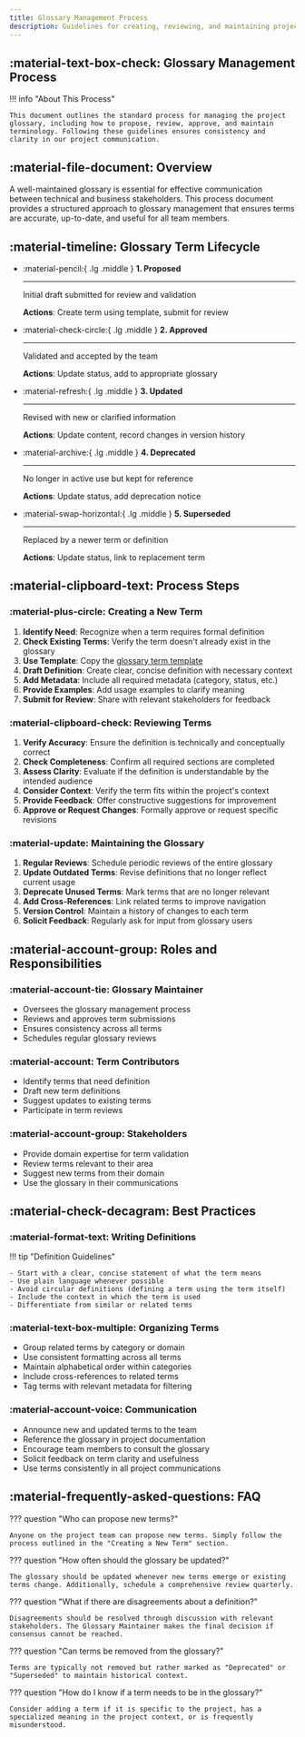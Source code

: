 ```yaml
---
title: Glossary Management Process
description: Guidelines for creating, reviewing, and maintaining project terminology
---
```


## :material-text-box-check: Glossary Management Process

!!! info "About This Process"

    This document outlines the standard process for managing the project glossary, including how to propose, review, approve, and maintain terminology. Following these guidelines ensures consistency and clarity in our project communication.

## :material-file-document: Overview

A well-maintained glossary is essential for effective communication between technical and business stakeholders. This process document provides a structured approach to glossary management that ensures terms are accurate, up-to-date, and useful for all team members.

## :material-timeline: Glossary Term Lifecycle

<div class="grid cards" markdown>

- :material-pencil:{ .lg .middle } **1. Proposed**

    ---

    Initial draft submitted for review and validation

    **Actions**: Create term using template, submit for review

- :material-check-circle:{ .lg .middle } **2. Approved**

    ---

    Validated and accepted by the team

    **Actions**: Update status, add to appropriate glossary

- :material-refresh:{ .lg .middle } **3. Updated**

    ---

    Revised with new or clarified information

    **Actions**: Update content, record changes in version history

- :material-archive:{ .lg .middle } **4. Deprecated**

    ---

    No longer in active use but kept for reference

    **Actions**: Update status, add deprecation notice

- :material-swap-horizontal:{ .lg .middle } **5. Superseded**

    ---

    Replaced by a newer term or definition

    **Actions**: Update status, link to replacement term

</div>

## :material-clipboard-text: Process Steps

### :material-plus-circle: Creating a New Term

1. **Identify Need**: Recognize when a term requires formal definition
2. **Check Existing Terms**: Verify the term doesn't already exist in the glossary
3. **Use Template**: Copy the [glossary term template](templates/glossary-term-template.md)
4. **Draft Definition**: Create clear, concise definition with necessary context
5. **Add Metadata**: Include all required metadata (category, status, etc.)
6. **Provide Examples**: Add usage examples to clarify meaning
7. **Submit for Review**: Share with relevant stakeholders for feedback

### :material-clipboard-check: Reviewing Terms

1. **Verify Accuracy**: Ensure the definition is technically and conceptually correct
2. **Check Completeness**: Confirm all required sections are completed
3. **Assess Clarity**: Evaluate if the definition is understandable by the intended audience
4. **Consider Context**: Verify the term fits within the project's context
5. **Provide Feedback**: Offer constructive suggestions for improvement
6. **Approve or Request Changes**: Formally approve or request specific revisions

### :material-update: Maintaining the Glossary

1. **Regular Reviews**: Schedule periodic reviews of the entire glossary
2. **Update Outdated Terms**: Revise definitions that no longer reflect current usage
3. **Deprecate Unused Terms**: Mark terms that are no longer relevant
4. **Add Cross-References**: Link related terms to improve navigation
5. **Version Control**: Maintain a history of changes to each term
6. **Solicit Feedback**: Regularly ask for input from glossary users

## :material-account-group: Roles and Responsibilities

### :material-account-tie: Glossary Maintainer

- Oversees the glossary management process
- Reviews and approves term submissions
- Ensures consistency across all terms
- Schedules regular glossary reviews

### :material-account: Term Contributors

- Identify terms that need definition
- Draft new term definitions
- Suggest updates to existing terms
- Participate in term reviews

### :material-account-group: Stakeholders

- Provide domain expertise for term validation
- Review terms relevant to their area
- Suggest new terms from their domain
- Use the glossary in their communications

## :material-check-decagram: Best Practices

### :material-format-text: Writing Definitions

!!! tip "Definition Guidelines"

    - Start with a clear, concise statement of what the term means
    - Use plain language whenever possible
    - Avoid circular definitions (defining a term using the term itself)
    - Include the context in which the term is used
    - Differentiate from similar or related terms

### :material-text-box-multiple: Organizing Terms

- Group related terms by category or domain
- Use consistent formatting across all terms
- Maintain alphabetical order within categories
- Include cross-references to related terms
- Tag terms with relevant metadata for filtering

### :material-account-voice: Communication

- Announce new and updated terms to the team
- Reference the glossary in project documentation
- Encourage team members to consult the glossary
- Solicit feedback on term clarity and usefulness
- Use terms consistently in all project communications

## :material-frequently-asked-questions: FAQ

??? question "Who can propose new terms?"

    Anyone on the project team can propose new terms. Simply follow the process outlined in the "Creating a New Term" section.

??? question "How often should the glossary be updated?"

    The glossary should be updated whenever new terms emerge or existing terms change. Additionally, schedule a comprehensive review quarterly.

??? question "What if there are disagreements about a definition?"

    Disagreements should be resolved through discussion with relevant stakeholders. The Glossary Maintainer makes the final decision if consensus cannot be reached.

??? question "Can terms be removed from the glossary?"

    Terms are typically not removed but rather marked as "Deprecated" or "Superseded" to maintain historical context.

??? question "How do I know if a term needs to be in the glossary?"

    Consider adding a term if it is specific to the project, has a specialized meaning in the project context, or is frequently misunderstood.
